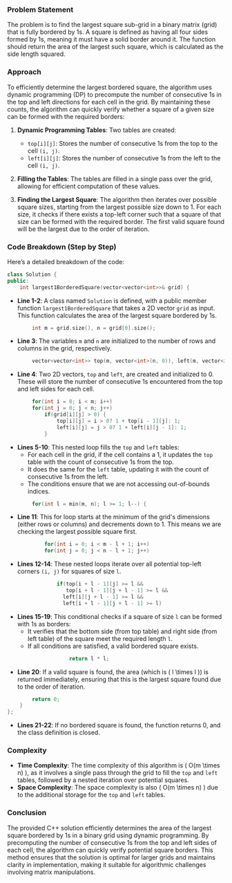 
### Problem Statement
The problem is to find the largest square sub-grid in a binary matrix (grid) that is fully bordered by 1s. A square is defined as having all four sides formed by 1s, meaning it must have a solid border around it. The function should return the area of the largest such square, which is calculated as the side length squared.

### Approach
To efficiently determine the largest bordered square, the algorithm uses dynamic programming (DP) to precompute the number of consecutive 1s in the top and left directions for each cell in the grid. By maintaining these counts, the algorithm can quickly verify whether a square of a given size can be formed with the required borders:

1. **Dynamic Programming Tables**: Two tables are created:
   - `top[i][j]`: Stores the number of consecutive 1s from the top to the cell `(i, j)`.
   - `left[i][j]`: Stores the number of consecutive 1s from the left to the cell `(i, j)`.

2. **Filling the Tables**: The tables are filled in a single pass over the grid, allowing for efficient computation of these values.

3. **Finding the Largest Square**: The algorithm then iterates over possible square sizes, starting from the largest possible size down to 1. For each size, it checks if there exists a top-left corner such that a square of that size can be formed with the required border. The first valid square found will be the largest due to the order of iteration.

### Code Breakdown (Step by Step)
Here’s a detailed breakdown of the code:

```cpp
class Solution {
public:
    int largest1BorderedSquare(vector<vector<int>>& grid) {
```
- **Line 1-2**: A class named `Solution` is defined, with a public member function `largest1BorderedSquare` that takes a 2D vector `grid` as input. This function calculates the area of the largest square bordered by 1s.

```cpp
        int m = grid.size(), n = grid[0].size();
```
- **Line 3**: The variables `m` and `n` are initialized to the number of rows and columns in the grid, respectively.

```cpp
        vector<vector<int>> top(m, vector<int>(n, 0)), left(m, vector<int>(n, 0));
```
- **Line 4**: Two 2D vectors, `top` and `left`, are created and initialized to 0. These will store the number of consecutive 1s encountered from the top and left sides for each cell.

```cpp
        for(int i = 0; i < m; i++)
        for(int j = 0; j < n; j++)
            if(grid[i][j] > 0) {
                top[i][j] = i > 0? 1 + top[i - 1][j]: 1;
                left[i][j] = j > 0? 1 + left[i][j - 1]: 1;
            }
```
- **Lines 5-10**: This nested loop fills the `top` and `left` tables:
  - For each cell in the grid, if the cell contains a 1, it updates the `top` table with the count of consecutive 1s from the top.
  - It does the same for the `left` table, updating it with the count of consecutive 1s from the left.
  - The conditions ensure that we are not accessing out-of-bounds indices.

```cpp
        for(int l = min(m, n); l >= 1; l--) {
```
- **Line 11**: This for loop starts at the minimum of the grid's dimensions (either rows or columns) and decrements down to 1. This means we are checking the largest possible square first.

```cpp
            for(int i = 0; i < m - l + 1; i++)
            for(int j = 0; j < n - l + 1; j++)
```
- **Lines 12-14**: These nested loops iterate over all potential top-left corners `(i, j)` for squares of size `l`.

```cpp
                if(top[i + l - 1][j] >= l &&
                   top[i + l - 1][j + l - 1] >= l &&
                  left[i][j + l - 1] >= l &&
                  left[i + l - 1][j + l - 1] >= l)
```
- **Lines 15-19**: This conditional checks if a square of size `l` can be formed with 1s as borders:
  - It verifies that the bottom side (from top table) and right side (from left table) of the square meet the required length `l`.
  - If all conditions are satisfied, a valid bordered square exists.

```cpp
                    return l * l;
```
- **Line 20**: If a valid square is found, the area (which is \( l \times l \)) is returned immediately, ensuring that this is the largest square found due to the order of iteration.

```cpp
        return 0;
    }
};
```
- **Lines 21-22**: If no bordered square is found, the function returns 0, and the class definition is closed.

### Complexity
- **Time Complexity**: The time complexity of this algorithm is \( O(m \times n) \), as it involves a single pass through the grid to fill the `top` and `left` tables, followed by a nested iteration over potential squares.
- **Space Complexity**: The space complexity is also \( O(m \times n) \) due to the additional storage for the `top` and `left` tables.

### Conclusion
The provided C++ solution efficiently determines the area of the largest square bordered by 1s in a binary grid using dynamic programming. By precomputing the number of consecutive 1s from the top and left sides of each cell, the algorithm can quickly verify potential square borders. This method ensures that the solution is optimal for larger grids and maintains clarity in implementation, making it suitable for algorithmic challenges involving matrix manipulations.

